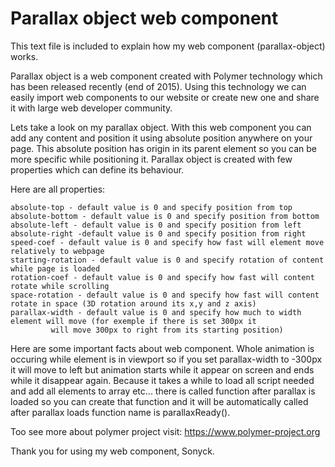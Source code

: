 # Parallax object web component

This text file is included to explain how my web component (parallax-object) works.

Parallax object is a web component created with Polymer technology which has been released recently (end of 2015). Using
this technology we can easily import web components to our website or create new one and share it with large web developer
community.

Lets take a look on my parallax object. With this web component you can add any content and position it using absolute position
anywhere on your page. This absolute position has origin in its parent element so you can be more specific while positioning it.
Parallax object is created with few properties which can define its behaviour.

Here are all properties:

	absolute-top - default value is 0 and specify position from top
	absolute-bottom - default value is 0 and specify position from bottom
	absolute-left - default value is 0 and specify position from left
	absolute-right -default value is 0 and specify position from right
	speed-coef - default value is 0 and specify how fast will element move relatively to webpage
	starting-rotation - default value is 0 and specify rotation of content while page is loaded
	rotation-coef - default value is 0 and specify how fast will content rotate while scrolling
	space-rotation - default value is 0 and specify how fast will content rotate in space (3D rotation around its x,y and z axis)
	parallax-width - default value is 0 and specify how much to width element will move (for exemple if there is set 300px it
			 will move 300px to right from its starting position)

Here are some important facts about web component. Whole animation is occuring while element is in viewport so if you set parallax-width
to -300px it will move to left but animation starts while it appear on screen and ends while it disappear again. Because it takes a while
to load all script needed and add all elements to array etc... there is called function after parallax is loaded so you can create that
function and it will be automatically called after parallax loads function name is parallaxReady().

Too see more about polymer project visit: https://www.polymer-project.org

Thank you for using my web component,
Sonyck.

